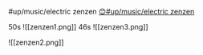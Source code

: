 #up/music/electric zenzen
[😊#up/music/electric zenzen
](http://47.111.95.20:6001/user/1/start/%23up%2Fmusic%2Felectric%20zenzen%0A)


50s
![[zenzen1.png]]
46s
![[zenzen3.png]]

![[zenzen2.png]]